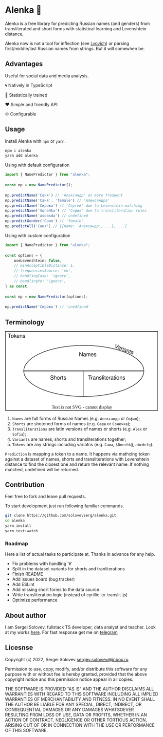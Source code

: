 # Alenka 👧

Alenka is a free library for predicting Russian names (and genders) from transliterated and short forms with statistical learning and Levenshtein distance.

Alenka now is not a tool for inflection (see [Lvovich](inflect)) or parsing first/middle/last Russian names from strings. But it will somewhen be.

## Advantages

Useful for social data and media analysis.

🌀 Natively in TypeScript

🔢 Statistically trained

❤ Simple and friendly API

⚙ Configurable

## Usage

Install Alenka with `npm` or `yarn`.

```bash
npm i alenka
yarn add alenka
```

Using with default configuration

```typescript
import { NamePredictor } from "alenka";

const np = new NamePredictor();

np.predictName('Саня') // 'Александр' as more frequent
np.predictName('Саня', 'female') // 'Александра'
np.predictName('Сирожа') // 'Сергей' due to Levenstein matching
np.predictName('$one4ka') // 'София' due to transliteration rules
np.predictName('asdasda') // undefined
np.predictGender('Соня') // 'female'
np.predictAll('Саня') // [{name: 'Александр', ...}, ...]
```

Using with custom configuration

```typescript
import { NamePredictor } from "alenka";

const options = {
    useLevenshtein: false,
    // minAcceptibleDistance: 1,
    // frequenciesSource: 'vk',
    // handlingCase: 'ignore',
    // handlingYo: 'ignore',
} as const;

const np = new NamePredictor(options);

np.predictName('Сирожа') // 'unedfined'
```

## Terminology

![Terminology diagram](./docs/diagram.svg)

1. `Names` are full forms of Russian Names (e.g. `Александр` or `София`);
2. `Shorts` are shotened forms of names (e.g. `Саша` or `Сонечка`);
3. `Transliterations` are latin versions of names or shorts (e.g. `Alex` or `Sofia`);
4. `Variants` are names, shorts and transliterations together;
5. `Tokens` are any strings including variatns (e.g. `Саша`, `$0nechk@`, `abcdefg`).

`Prediction` is mapping a token to a name. It happens via mathcing token against a dataset of names, shorts and transliterations with Levenshtein distance to find the closest one and return the relevant name. If nothing matched, undefined will be returned.

## Contribution

Feel free to fork and leave pull requests.

To start development just run following familiar commands.

```bash
git clone https://github.com/solovevserg/alenka.git
cd alenka
yarn install
yarn test:watch
```

### Roadmap

Here a list of actual tasks to participate at. Thanks in advance for any help.

* Fix problems with handling 'ё'
* Split in the dataset variants for shorts and tranliterations
* Finish README
* Add issues board (bug tracker)
* Add ESLint
* Add missing short forms to the data source
* Write transliteration logic (instead of cyrillic-to-translit-js)
* Optimize performance

## About author

I am Sergei Solovev, fullstack TS developer, data analyst and teacher. Look at my works [here](https://sergsol.com/). For fast response get me on [telegram](https://t.me/sergsol)

## Licesnse

Copyright (c) 2022, Sergei Solovev sergey.soloviev@inbox.ru

Permission to use, copy, modify, and/or distribute this software for any
purpose with or without fee is hereby granted, provided that the above
copyright notice and this permission notice appear in all copies.

THE SOFTWARE IS PROVIDED "AS IS" AND THE AUTHOR DISCLAIMS ALL WARRANTIES
WITH REGARD TO THIS SOFTWARE INCLUDING ALL IMPLIED WARRANTIES OF
MERCHANTABILITY AND FITNESS. IN NO EVENT SHALL THE AUTHOR BE LIABLE FOR
ANY SPECIAL, DIRECT, INDIRECT, OR CONSEQUENTIAL DAMAGES OR ANY DAMAGES
WHATSOEVER RESULTING FROM LOSS OF USE, DATA OR PROFITS, WHETHER IN AN
ACTION OF CONTRACT, NEGLIGENCE OR OTHER TORTIOUS ACTION, ARISING OUT OF
OR IN CONNECTION WITH THE USE OR PERFORMANCE OF THIS SOFTWARE.
